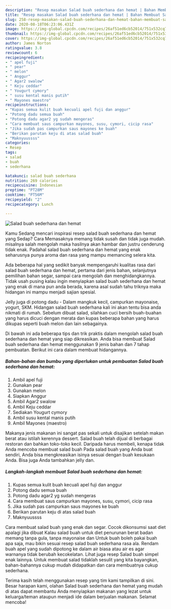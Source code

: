 ```yaml
---
description: "Resep masakan Salad buah sederhana dan hemat | Bahan Membuat Salad buah sederhana dan hemat Yang Enak Dan Mudah"
title: "Resep masakan Salad buah sederhana dan hemat | Bahan Membuat Salad buah sederhana dan hemat Yang Enak Dan Mudah"
slug: 258-resep-masakan-salad-buah-sederhana-dan-hemat-bahan-membuat-salad-buah-sederhana-dan-hemat-yang-enak-dan-mudah
date: 2020-08-18T06:23:06.431Z
image: https://img-global.cpcdn.com/recipes/26af51ed6cb52014/751x532cq70/salad-buah-sederhana-dan-hemat-foto-resep-utama.jpg
thumbnail: https://img-global.cpcdn.com/recipes/26af51ed6cb52014/751x532cq70/salad-buah-sederhana-dan-hemat-foto-resep-utama.jpg
cover: https://img-global.cpcdn.com/recipes/26af51ed6cb52014/751x532cq70/salad-buah-sederhana-dan-hemat-foto-resep-utama.jpg
author: James Norton
ratingvalue: 3.8
reviewcount: 6
recipeingredient:
- " apel fuji"
- " pear"
- " melon"
- " Anggur"
- " Agar2 swalow"
- " Keju ceddar"
- " Yougurt cymory"
- " susu kental manis putih"
- " Mayones maestro"
recipeinstructions:
- "Kupas semua kulit buah kecuali apel fuji dan anggur"
- "Potong dadu semua buah"
- "Potong dadu agar2 yg sudah mengeras"
- "Cara membuat saus campurkan mayones, susu, cymori, cicip rasa"
- "Jika sudah pas campurkan saus mayones ke buah"
- "Berikan parutan keju di atas salad buah"
- "Maknyuussss"
categories:
- Resep
tags:
- salad
- buah
- sederhana

katakunci: salad buah sederhana 
nutrition: 269 calories
recipecuisine: Indonesian
preptime: "PT28M"
cooktime: "PT56M"
recipeyield: "2"
recipecategory: Lunch

---
```



![Salad buah sederhana dan hemat](https://img-global.cpcdn.com/recipes/26af51ed6cb52014/751x532cq70/salad-buah-sederhana-dan-hemat-foto-resep-utama.jpg)

Kamu Sedang mencari inspirasi resep salad buah sederhana dan hemat yang Sedap? Cara Memasaknya memang tidak susah dan tidak juga mudah. misalnya salah mengolah maka hasilnya akan hambar dan justru cenderung tidak enak. Padahal salad buah sederhana dan hemat yang enak seharusnya punya aroma dan rasa yang mampu memancing selera kita.

Ada beberapa hal yang sedikit banyak mempengaruhi kualitas rasa dari salad buah sederhana dan hemat, pertama dari jenis bahan, selanjutnya pemilihan bahan segar, sampai cara mengolah dan menghidangkannya. Tidak usah pusing kalau ingin menyiapkan salad buah sederhana dan hemat yang enak di mana pun anda berada, karena asal sudah tahu triknya maka hidangan ini mampu menjadi sajian spesial.

Jelly juga di potong dadu - Dalam mangkuk kecil, campurkan mayonaise, yogurt, SKM. Hidangan salad buah sederhana kali ini akan tentu bisa anda nikmati di rumah. Sebelum dibuat salad, silahkan cuci bersih buah-buahan yang harus dicuci dengan merata dan kupas beberapa bahan yang harus dikupas seperti buah melon dan lain sebagainya.


Di bawah ini ada beberapa tips dan trik praktis dalam mengolah salad buah sederhana dan hemat yang siap dikreasikan. Anda bisa membuat Salad buah sederhana dan hemat menggunakan 9 jenis bahan dan 7 tahap pembuatan. Berikut ini cara dalam membuat hidangannya.

<!--inarticleads1-->

##### Bahan-bahan dan bumbu yang diperlukan untuk pembuatan Salad buah sederhana dan hemat:

1. Ambil  apel fuji
1. Gunakan  pear
1. Gunakan  melon
1. Siapkan  Anggur
1. Ambil  Agar2 swalow
1. Ambil  Keju ceddar
1. Sediakan  Yougurt cymory
1. Ambil  susu kental manis putih
1. Ambil  Mayones (maestro)


Makanya jenis makanan ini sangat pas sekali untuk disajikan setelah makan berat atau istilah kerennya dessert. Salad buah telah dijual di berbagai restoran dan bahkan toko-toko kecil. Daripada harus membeli, kenapa tidak Anda mencoba membuat salad buah Pada salad buah yang Anda buat sendiri, Anda bisa mengkreasikan isinya sesuai dengan buah kesukaan Anda. Bisa juga Anda tambahkan jelly dan. 

<!--inarticleads2-->

##### Langkah-langkah membuat Salad buah sederhana dan hemat:

1. Kupas semua kulit buah kecuali apel fuji dan anggur
1. Potong dadu semua buah
1. Potong dadu agar2 yg sudah mengeras
1. Cara membuat saus campurkan mayones, susu, cymori, cicip rasa
1. Jika sudah pas campurkan saus mayones ke buah
1. Berikan parutan keju di atas salad buah
1. Maknyuussss


Cara membuat salad buah yang enak dan segar. Cocok dikonsumsi saat diet apalagi jika dibuat Kalau salad buah untuk diet penurunan berat badan memang tanpa gula, tanpa mayonaise dan Untuk buah boleh pakai buah apa saja, mau bikin sesuai resep salad buah sederhana rasa ala. Rendam buah apel yang sudah dipotong ke dalam air biasa atau air es agar warnanya tidak berubah kecokelatan. Lihat juga resep Salad buah simpel enak lainnya. Untuk membuat salad tidaklah sesulit yang kita bayangkan, bahan-bahannya cukup mudah didapatkan dan cara membuatnya cukup sederhana. 

Terima kasih telah menggunakan resep yang tim kami tampilkan di sini. Besar harapan kami, olahan Salad buah sederhana dan hemat yang mudah di atas dapat membantu Anda menyiapkan makanan yang lezat untuk keluarga/teman ataupun menjadi ide dalam berjualan makanan. Selamat mencoba!

